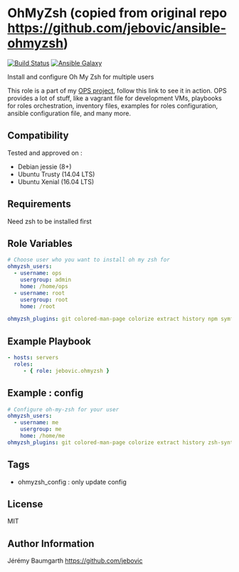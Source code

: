 OhMyZsh (copied from original repo https://github.com/jebovic/ansible-ohmyzsh)
=======

[![Build Status](https://travis-ci.org/jebovic/ansible-ohmyzsh.svg?branch=master)](https://travis-ci.org/jebovic/ansible-ohmyzsh) [![Ansible Galaxy](https://img.shields.io/badge/galaxy-jebovic.ohmyzsh-blue.svg?style=flat)](https://galaxy.ansible.com/jebovic/ohmyzsh)

Install and configure Oh My Zsh for multiple users

This role is a part of my [OPS project](https://github.com/jebovic/ops), follow this link to see it in action. OPS provides a lot of stuff, like a vagrant file for development VMs, playbooks for roles orchestration, inventory files, examples for roles configuration, ansible configuration file, and many more.

Compatibility
-------------

Tested and approved on :

* Debian jessie (8+)
* Ubuntu Trusty (14.04 LTS)
* Ubuntu Xenial (16.04 LTS)

Requirements
------------

Need zsh to be installed first

Role Variables
--------------

```yaml
# Choose user who you want to install oh my zsh for
ohmyzsh_users:
  - username: ops
    usergroup: admin
    home: /home/ops
  - username: root
    usergroup: root
    home: /root

ohmyzsh_plugins: git colored-man-page colorize extract history npm symfony2 httpie zsh-syntax-highlighting
```

Example Playbook
----------------

```yaml
- hosts: servers
  roles:
     - { role: jebovic.ohmyzsh }
```

Example : config
----------------

```yaml
# Configure oh-my-zsh for your user
ohmyzsh_users:
  - username: me
    usergroup: me
    home: /home/me
ohmyzsh_plugins: git colored-man-page colorize extract history zsh-syntax-highlighting
```

Tags
----

* ohmyzsh_config : only update config

License
-------

MIT

Author Information
------------------

Jérémy Baumgarth https://github.com/jebovic
